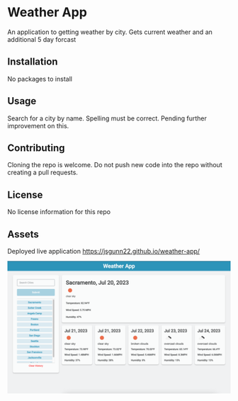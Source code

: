 # Weather App

An application to getting weather by city. Gets current weather and an additional 5 day forcast

## Installation

No packages to install

## Usage

Search for a city by name. Spelling must be correct. Pending further improvement on this.

## Contributing

Cloning the repo is welcome. Do not push new code into the repo without creating a pull requests.

## License

No license information for this repo

## Assets

Deployed live application https://jsgunn22.github.io/weather-app/

![Screenshot of weather app](./assets/images/preview.png)
